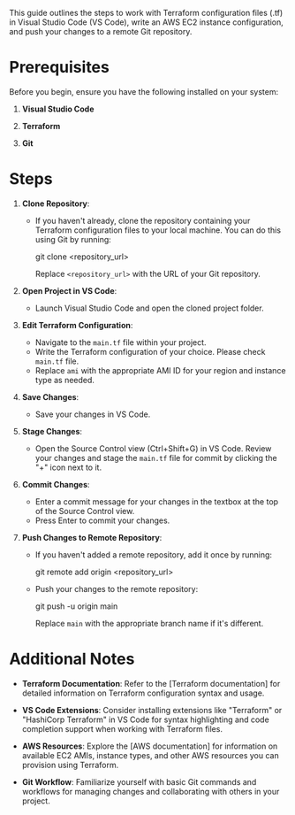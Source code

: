 This guide outlines the steps to work with Terraform configuration files (.tf) in Visual Studio Code (VS Code), write an AWS EC2 instance configuration, and push your changes to a remote Git repository.

# Prerequisites

Before you begin, ensure you have the following installed on your system:

1. **Visual Studio Code**

2. **Terraform**

3. **Git**

# Steps

1. **Clone Repository**: 
   - If you haven't already, clone the repository containing your Terraform configuration files to your local machine. You can do this using Git by running:
     
     git clone <repository_url>
     
     Replace `<repository_url>` with the URL of your Git repository.

2. **Open Project in VS Code**: 
   - Launch Visual Studio Code and open the cloned project folder.

3. **Edit Terraform Configuration**:
   - Navigate to the `main.tf` file within your project.
   - Write the Terraform configuration of your choice. Please check `main.tf` file.
   - Replace `ami` with the appropriate AMI ID for your region and instance type as needed.

4. **Save Changes**: 
   - Save your changes in VS Code.

5. **Stage Changes**: 
   - Open the Source Control view (Ctrl+Shift+G) in VS Code. Review your changes and stage the `main.tf` file for commit by clicking the "+" icon next to it.

6. **Commit Changes**:
   - Enter a commit message for your changes in the textbox at the top of the Source Control view.
   - Press Enter to commit your changes.

7. **Push Changes to Remote Repository**:
   - If you haven't added a remote repository, add it once by running:
   
     git remote add origin <repository_url>
  
   - Push your changes to the remote repository:
     
     git push -u origin main
    
     Replace `main` with the appropriate branch name if it's different.

# Additional Notes

- **Terraform Documentation**: Refer to the [Terraform documentation] for detailed information on Terraform configuration syntax and usage.

- **VS Code Extensions**: Consider installing extensions like "Terraform" or "HashiCorp Terraform" in VS Code for syntax highlighting and code completion support when working with Terraform files.

- **AWS Resources**: Explore the [AWS documentation] for information on available EC2 AMIs, instance types, and other AWS resources you can provision using Terraform.

- **Git Workflow**: Familiarize yourself with basic Git commands and workflows for managing changes and collaborating with others in your project.
